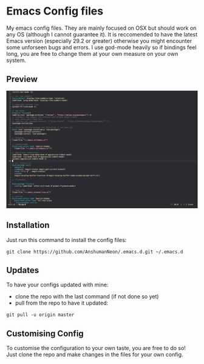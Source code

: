 # Emacs Config files

My emacs config files. They are mainly focused on OSX but should work on any OS (although I cannot guarantee it).
It is reccomended to have the latest Emacs version (especially 29.2 or greater) otherwise you might encounter some unforseen bugs and errors.
I use god-mode heavily so if bindings feel long, you are free to change them at your own measure on your own system.

## Preview

<img alt="preview_img" src="./assets/preview.png" />

## Installation

Just run this command to install the config files:

```
git clone https://github.com/AnshumanNeon/.emacs.d.git ~/.emacs.d
```

## Updates

To have your configs updated with mine:
* clone the repo with the last command (if not done so yet)
* pull from the repo to have it updated:
```
git pull -u origin master
```

## Customising Config

To customise the configuration to your own taste, you are free to do so! Just clone the repo and make changes in the files for your own config.
